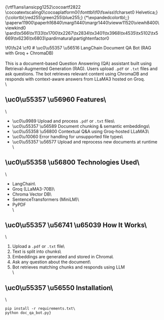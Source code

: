 {\rtf1\ansi\ansicpg1252\cocoartf2822
\cocoatextscaling0\cocoaplatform0{\fonttbl\f0\fswiss\fcharset0 Helvetica;}
{\colortbl;\red255\green255\blue255;}
{\*\expandedcolortbl;;}
\paperw11900\paperh16840\margl1440\margr1440\vieww11520\viewh8400\viewkind0
\pard\tx566\tx1133\tx1700\tx2267\tx2834\tx3401\tx3968\tx4535\tx5102\tx5669\tx6236\tx6803\pardirnatural\partightenfactor0

\f0\fs24 \cf0 # \uc0\u55357 \u56516  LangChain Document QA Bot (RAG with Groq + ChromaDB)\
\
This is a document-based Question Answering (QA) assistant built using Retrieval-Augmented Generation (RAG). Users upload `.pdf` or `.txt` files and ask questions. The bot retrieves relevant content using ChromaDB and responds with context-aware answers from LLaMA3 hosted on Groq.\
\
## \uc0\u55357 \u56960  Features\
\
- \uc0\u9989  Upload and process `.pdf` or `.txt` files\
- \uc0\u55357 \u56589  Document chunking & semantic embeddings\
- \uc0\u55358 \u56800  Contextual Q&A using Groq-hosted LLaMA3\
- \uc0\u10060  Error handling for unsupported file types\
- \uc0\u55357 \u56577  Upload and reprocess new documents at runtime\
\
## \uc0\u55358 \u56800  Technologies Used\
\
- LangChain\
- Groq (LLaMA3-70B)\
- Chroma Vector DB\
- SentenceTransformers (MiniLM)\
- PyPDF\
\
## \uc0\u55357 \u56741 \u65039  How It Works\
\
1. Upload a `.pdf` or `.txt` file\
2. Text is split into chunks\
3. Embeddings are generated and stored in Chroma\
4. Ask any question about the document\
5. Bot retrieves matching chunks and responds using LLM\
\
## \uc0\u55357 \u56550  Installation\
\
```bash\
pip install -r requirements.txt\
python doc_qa_bot.py}